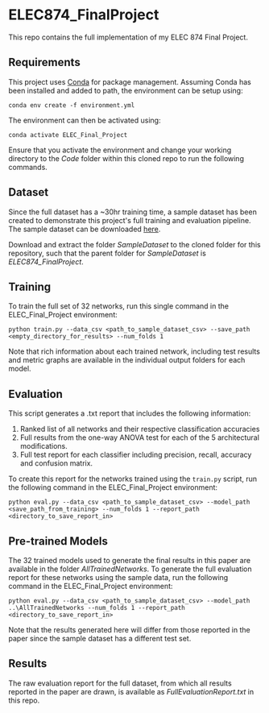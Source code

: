 # ELEC874_FinalProject
This repo contains the full implementation of my ELEC 874 Final Project. 

## Requirements

This project uses [Conda](https://docs.conda.io/en/latest/) for package management. Assuming Conda has been installed and added to path, the environment can be setup using:

```setup
conda env create -f environment.yml
```

The environment can then be activated using:

```activate
conda activate ELEC_Final_Project
```

Ensure that you activate the environment and change your working directory to the *Code* folder within this cloned repo to run the following commands.

## Dataset

Since the full dataset has a ~30hr training time, a sample dataset has been created to demonstrate this project's full training and evaluation pipeline. The sample dataset can be downloaded [here](https://queensuca-my.sharepoint.com/:u:/g/personal/14cb49_queensu_ca/EaEJLcUIC71IlSNDg2svNzIBrG1Uc5LnxOtc0DNxda7UaQ?e=V5wM47).

Download and extract the folder *SampleDataset* to the cloned folder for this repository, such that the parent folder for *SampleDataset* is *ELEC874_FinalProject*.

## Training

To train the full set of 32 networks, run this single command in the ELEC_Final_Project environment:

```command1
python train.py --data_csv <path_to_sample_dataset_csv> --save_path <empty_directory_for_results> --num_folds 1
```

Note that rich information about each trained network, including test results and metric graphs are available in the individual output folders for each model.

## Evaluation

This script generates a .txt report that includes the following information:
1. Ranked list of all networks and their respective classification accuracies
2. Full results from the one-way ANOVA test for each of the 5 architectural modifications.
3. Full test report for each classifier including precision, recall, accuracy and confusion matrix.

To create this report for the networks trained using the ```train.py``` script, run the following command in the ELEC_Final_Project environment:

```command2
python eval.py --data_csv <path_to_sample_dataset_csv> --model_path <save_path_from_training> --num_folds 1 --report_path <directory_to_save_report_in>
```

## Pre-trained Models

The 32 trained models used to generate the final results in this paper are available in the folder *AllTrainedNetworks*. To generate the full evaluation report for these networks using the sample data, run the following command in the ELEC_Final_Project environment:

```command3
python eval.py --data_csv <path_to_sample_dataset_csv> --model_path ..\AllTrainedNetworks --num_folds 1 --report_path <directory_to_save_report_in>
```

Note that the results generated here will differ from those reported in the paper since the sample dataset has a different test set.

## Results

The raw evaluation report for the full dataset, from which all results reported in the paper are drawn, is available as *FullEvaluationReport.txt* in this repo.
